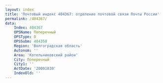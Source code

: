 ```yaml
---
layout: index
title: 'Почтовый индекс 404367: отделение почтовой связи Почты России'
permalink: /404367/
data:
    Index: 404367
    OPSName: Поперечный
    OPSType: О
    OPSSubm: 404350
    Region: 'Волгоградская область'
    Autonom: ''
    Area: 'Котельниковский район'
    City: Поперечный
    City1: ''
    ActDate: '20001030'
    IndexOld: ''
---
```

